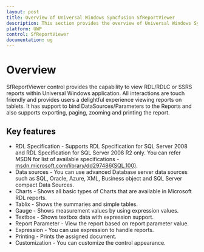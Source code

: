 ```yaml
---
layout: post
title: Overview of Universal Windows Syncfusion SfReportViewer
description: This section provides the overview of Universal Windows Syncfusion SfReportViewer control
platform: UWP
control: SfReportViewer
documentation: ug
---
```


# Overview 

SfReportViewer control provides the capability to view RDL/RDLC or SSRS reports within Universal Windows application. All interactions are touch friendly and provides users a delightful experience viewing reports on tablets. It has support to bind DataSources/Parameters to the Reports and also supports exporting, paging, zooming and printing the report.
 
## Key features

* RDL Specification - Supports RDL Specification for SQL Server 2008 and RDL Specification for SQL Server 2008 R2 only. You can refer MSDN for list of available specifications - [msdn.microsoft.com/library/dd297486(SQL.100)](https://msdn.microsoft.com/library/dd297486(SQL.100).aspx).
* Data sources - You can use advanced Database server data sources such as SQL, Oracle, Azure, XML, Business object and SQL Server compact Data Sources.
* Charts - Shows all basic types of Charts that are available in Microsoft RDL reports.
* Tablix - Shows the summaries and simple tables.
* Gauge - Shows measurement values by using expression values.
* Textbox - Shows textbox data with expression support.
* Report Parameter - View the report based on report parameter value.
* Expression - You can use expression to handle reports.
* Printing - Prints the assigned document.
* Customization - You can customize the control appearance.


